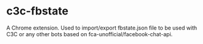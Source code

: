 # c3c-fbstate
A Chrome extension. Used to import/export fbstate.json file to be used with C3C or any other bots based on fca-unofficial/facebook-chat-api.

